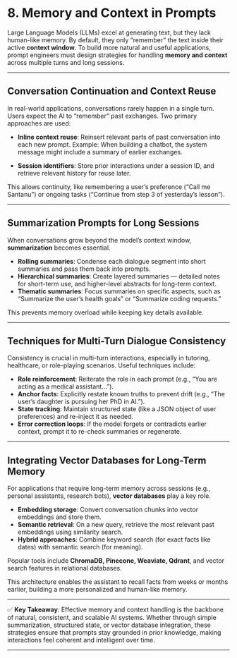 # 8. **Memory and Context in Prompts**

Large Language Models (LLMs) excel at generating text, but they lack human-like memory. By default, they only “remember” the text inside their active **context window**. To build more natural and useful applications, prompt engineers must design strategies for handling **memory and context** across multiple turns and long sessions.

---

## Conversation Continuation and Context Reuse

In real-world applications, conversations rarely happen in a single turn. Users expect the AI to “remember” past exchanges.
Two primary approaches are used:

* **Inline context reuse**: Reinsert relevant parts of past conversation into each new prompt.
  Example: When building a chatbot, the system message might include a summary of earlier exchanges.

* **Session identifiers**: Store prior interactions under a session ID, and retrieve relevant history for reuse later.

This allows continuity, like remembering a user’s preference (“Call me Santanu”) or ongoing tasks (“Continue from step 3 of yesterday’s lesson”).

---

## Summarization Prompts for Long Sessions

When conversations grow beyond the model’s context window, **summarization** becomes essential.

* **Rolling summaries**: Condense each dialogue segment into short summaries and pass them back into prompts.
* **Hierarchical summaries**: Create layered summaries — detailed notes for short-term use, and higher-level abstracts for long-term context.
* **Thematic summaries**: Focus summaries on specific aspects, such as “Summarize the user’s health goals” or “Summarize coding requests.”

This prevents memory overload while keeping key details available.

---

## Techniques for Multi-Turn Dialogue Consistency

Consistency is crucial in multi-turn interactions, especially in tutoring, healthcare, or role-playing scenarios. Useful techniques include:

* **Role reinforcement**: Reiterate the role in each prompt (e.g., “You are acting as a medical assistant…”).
* **Anchor facts**: Explicitly restate known truths to prevent drift (e.g., “The user’s daughter is pursuing her PhD in AI.”).
* **State tracking**: Maintain structured state (like a JSON object of user preferences) and re-inject it as needed.
* **Error correction loops**: If the model forgets or contradicts earlier context, prompt it to re-check summaries or regenerate.

---

## Integrating Vector Databases for Long-Term Memory

For applications that require long-term memory across sessions (e.g., personal assistants, research bots), **vector databases** play a key role.

* **Embedding storage**: Convert conversation chunks into vector embeddings and store them.
* **Semantic retrieval**: On a new query, retrieve the most relevant past embeddings using similarity search.
* **Hybrid approaches**: Combine keyword search (for exact facts like dates) with semantic search (for meaning).

Popular tools include **ChromaDB, Pinecone, Weaviate, Qdrant**, and vector search features in relational databases.

This architecture enables the assistant to recall facts from weeks or months earlier, building a more personalized and human-like memory.

---

✅ **Key Takeaway**:
Effective memory and context handling is the backbone of natural, consistent, and scalable AI systems. Whether through simple summarization, structured state, or vector database integration, these strategies ensure that prompts stay grounded in prior knowledge, making interactions feel coherent and intelligent over time.

---

